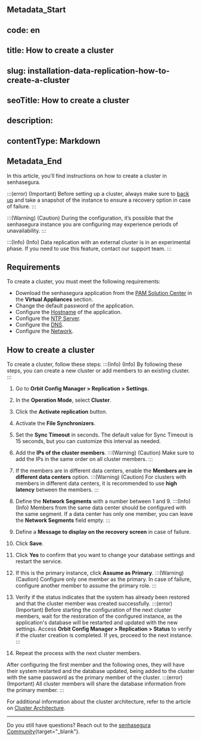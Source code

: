 ## Metadata_Start 
## code: en
## title: How to create a cluster 
## slug: installation-data-replication-how-to-create-a-cluster 
## seoTitle: How to create a cluster 
## description:  
## contentType: Markdown 
## Metadata_End
In this article, you’ll find instructions on how to create a cluster in senhasegura.


:::(error) (Important)
Before setting up a cluster, always make sure to [back up](/v3-32/docs/installation-backup-overview) and take a snapshot of the instance to ensure a recovery option in case of failure.
:::

:::(Warning) (Caution)
During the configuration, it’s possible that the senhasegura instance you are configuring may experience periods of unavailability.
:::

:::(Info) (Info)
Data replication with an external cluster is in an experimental phase. If you need to use this feature, contact our support team.
:::

## Requirements

To create a cluster, you must  meet the following requirements:

* Download the senhasegura application from the [PAM Solution Center](https://suporte.senhasegura.com.br/en/support/login) in the **Virtual Appliances** section.
* Change the default password of the application.
* Configure the [Hostname](/v3-32/docs/installation-how-to-set-up-the-network-and-change-the-hostname) of the application.
* Configure the [NTP Server](/v3-32/docs/orbit-config-manager-ntp-servers).
* Configure the [DNS](/v3-32/docs/orbit-config-manager-dns-settings).
* Configure the [Network](/v3-32/docs/orbit-config-manager-configuring-network-interfaces).

## How to create a cluster
To create a cluster, follow these steps: 
:::(Info) (Info)
By following these steps, you can create a new cluster or add members to an existing cluster.
:::

1.  Go to **Orbit Config Manager > Replication > Settings**.
2.  In the **Operation Mode**, select **Cluster**.
3.  Click the **Activate replication** button.
4. Activate the **File Synchronizers**.
5. Set the **Sync Timeout** in seconds. The default value for Sync Timeout is 15 seconds, but you can customize this interval as needed.
6. Add the **IPs of the cluster members**.
:::(Warning) (Caution)
  Make sure to add the IPs in the same order on all cluster members.
 :::
7. If the members are in different data centers, enable the **Members are in different data centers** option.
:::(Warning) (Caution)
For clusters with members in different data centers, it is recommended to use **high latency** between the members.
::: 
8. Define the **Network Segments** with a number between 1 and 9.
:::(Info) (Info)
Members from the same data center should be configured with the same segment. If a data center has only one member, you can leave the **Network Segments** field empty.
:::
 
9. Define a **Message to display on the recovery screen** in case of failure.
10. Click **Save**.
11. Click **Yes** to confirm that you want to change your database settings and restart the service.
12. If this is the primary instance, click **Assume as Primary**.
:::(Warning) (Caution)
Configure only one member as the primary. In case of failure, configure another member to assume the primary role.
:::

13. Verify if the status indicates that the system has already been restored and that the cluster member was created successfully.
:::(error) (Important)
Before starting the configuration of the next cluster members, wait for the restoration of the configured instance, as the application's database will be restarted and updated with the new settings. Access **Orbit Config Manager > Replication > Status** to verify if the cluster creation is completed. If yes, proceed to the next instance.
 :::

14. Repeat the process with the next cluster members.

After configuring the first member and the following ones, they will have their system restarted and the database updated, being added to the cluster with the same password as the primary member of the cluster.
:::(error) (Important)
All cluster members will share the database information from the primary member.
:::

For additional information about the cluster architecture, refer to the article on [Cluster Architecture](/v3-32/docs/installation-architecture-high-availability-and-disaster-recovery).

* * *
Do you still have questions? Reach out to the [senhasegura Community](https://community.senhasegura.io/){target="_blank"}.